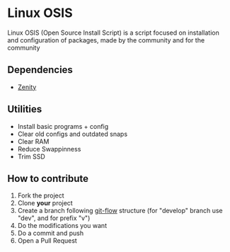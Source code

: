 # Linux OSIS
Linux OSIS (Open Source Install Script) is a script focused on installation and configuration of packages, made by the community and for the community

## Dependencies
* [Zenity](https://gitlab.gnome.org/GNOME/zenity)

## Utilities
* Install basic programs + config
* Clear old configs and outdated snaps
* Clear RAM
* Reduce Swappinness
* Trim SSD

## How to contribute
1) Fork the project
2) Clone <b>your</b> project
3) Create a branch following [git-flow](https://jeffkreeftmeijer.com/git-flow/) structure (for "develop" branch use "dev", and for prefix "v")
4) Do the modifications you want
5) Do a commit and push
6) Open a Pull Request
